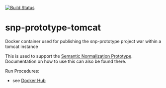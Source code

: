 [![Build Status](http://52.5.163.147:8080/buildStatus/icon?job=snp-prototype-tomcat)](http://52.5.163.147:8080/view/SNP/job/snp-prototype-tomcat/)

# snp-prototype-tomcat
Docker container used for publishing the snp-prototype project war within a tomcat instance

This is used to support the [Semantic Normalization Prototype](https://github.com/jlgrock/snp-prototype).  Documentation on how to use this can also be found there.  

Run Procedures:
  - see [Docker Hub](https://hub.docker.com/r/deloitteva/docker-snp/)

